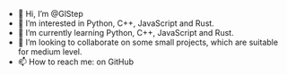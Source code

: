 - 👋 Hi, I’m @GlStep
- 👀 I’m interested in Python, C++, JavaScript and  Rust.
- 🌱 I’m currently learning Python, C++, JavaScript and Rust.
- 💞️ I’m looking to collaborate on some small projects, which are suitable for medium level.
- 📫 How to reach me: on GitHub

<!---
GlStep/GlStep is a ✨ special ✨ repository because its `README.md` (this file) appears on your GitHub profile.
You can click the Preview link to take a look at your changes.
--->
